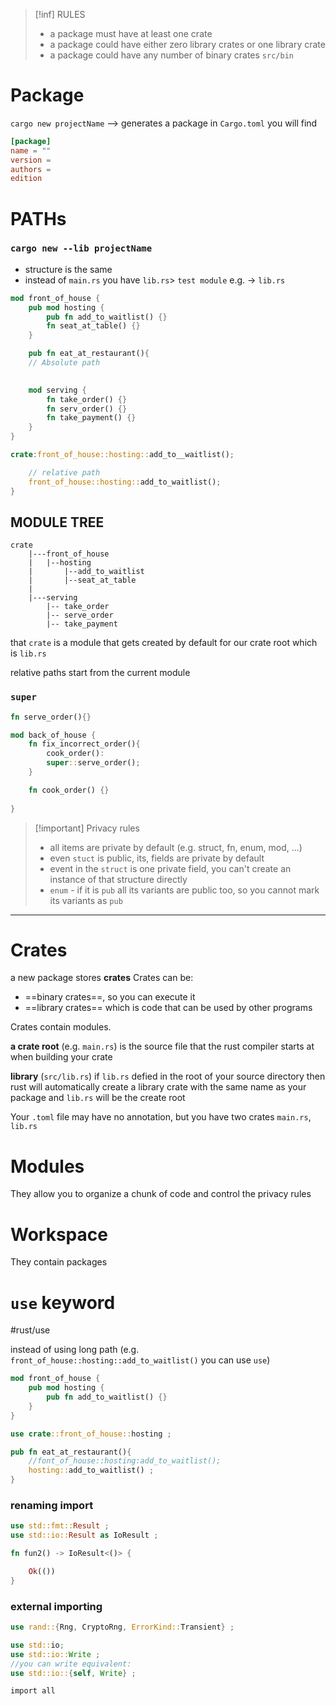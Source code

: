 
>[!inf] RULES
>- a package must have at least one crate
>- a package could have either zero library crates or one library crate  
>- a package could have any number of binary crates `src/bin`



# Package
`cargo new projectName` --> generates a package
in `Cargo.toml` you will find 
```toml
[package]
name = ""
version =
authors = 
edition


```

# PATHs

### `cargo new --lib projectName`
- structure is the same
- instead of `main.rs` you have `lib.rs`> `test module`
e.g. -> `lib.rs`
```rust
mod front_of_house {
	pub mod hosting {
		pub fn add_to_waitlist() {}
		fn seat_at_table() {}
	}

	pub fn eat_at_restaurant(){
	// Absolute path
		

	mod serving {
		fn take_order() {}
		fn serv_order() {}
		fn take_payment() {}
	}
}

crate:front_of_house::hosting::add_to__waitlist();

	// relative path
	front_of_house::hosting::add_to_waitlist();
}
```

## MODULE TREE
```
crate 
	|---front_of_house
	|	|--hosting
	|		|--add_to_waitlist
	|		|--seat_at_table
	|
	|---serving
		|-- take_order
		|-- serve_order
		|-- take_payment

```
that `crate` is a module that gets created by default for our crate root which is `lib.rs`

relative paths start from the current module

### `super`
```rust
fn serve_order(){}

mod back_of_house {
	fn fix_incorrect_order(){
		cook_order():
		super::serve_order();
	}

	fn cook_order() {}
	
}
```

>[!important] Privacy rules
>
> - all items are private by default  (e.g. struct, fn, enum, mod, ...)
> - even `stuct` is public, its, fields are private by default
> - event in the `struct` is one private field, you can't create an instance of that structure directly
> - `enum` - if it is `pub`  all its variants are public too, so you cannot mark its variants as `pub`
--------
# Crates
a new package stores **crates**
Crates can be:
- ==binary crates==, so you can execute it
- ==library crates== which is code that can be used by other programs

Crates contain modules.

**a crate root** (e.g. `main.rs`) is the source file that the rust compiler starts at when building your crate

**library** (`src/lib.rs`)
if `lib.rs` defied in the root of your source directory then rust will automatically create a library crate with the same name as your package and `lib.rs` will be the create root 

Your `.toml` file may have no annotation, but you have two crates `main.rs`, `lib.rs`



# Modules
They allow you to organize a chunk of code and control the privacy rules


# Workspace
They contain packages


# `use` keyword
#rust/use

instead of using long path (e.g. `front_of_house::hosting::add_to_waitlist()` you can use `use`)

```rust
mod front_of_house {
	pub mod hosting {
		pub fn add_to_waitlist() {}
	}
}

use crate::front_of_house::hosting ;

pub fn eat_at_restaurant(){
	//font_of_house::hosting:add_to_waitlist();
	hosting::add_to_waitlist() ;
}
```


### renaming import
```rust
use std::fmt::Result ;
use std::io::Result as IoResult ;

fn fun2() -> IoResult<()> {

	Ok(())
}
```

### external importing
```rust
use rand::{Rng, CryptoRng, ErrorKind::Transient} ;

use std::io;
use std::io::Write ;
//you can write equivalent:
use std::io::{self, Write} ;
```

``
import all
``







